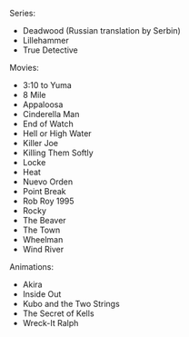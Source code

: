 Series:
  * Deadwood (Russian translation by Serbin)
  * Lillehammer
  * True Detective

Movies:
  * 3:10 to Yuma
  * 8 Mile
  * Appaloosa
  * Cinderella Man
  * End of Watch
  * Hell or High Water
  * Killer Joe
  * Killing Them Softly
  * Locke
  * Heat
  * Nuevo Orden
  * Point Break
  * Rob Roy 1995
  * Rocky
  * The Beaver
  * The Town
  * Wheelman
  * Wind River

Animations:
  * Akira
  * Inside Out
  * Kubo and the Two Strings
  * The Secret of Kells
  * Wreck-It Ralph
